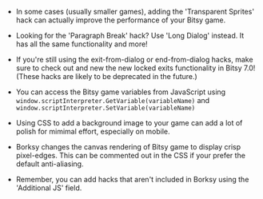 * In some cases (usually smaller games), adding the 'Transparent Sprites' hack can actually improve the performance of your Bitsy game.

* Looking for the 'Paragraph Break' hack? Use 'Long Dialog' instead. It has all the same functionality and more!

* If you're still using the exit-from-dialog or end-from-dialog hacks, make sure to check out and new the new locked exits functionality in Bitsy 7.0! (These hacks are likely to be deprecated in the future.)

* You can access the Bitsy game variables from JavaScript using `window.scriptInterpreter.GetVariable(variableName)` and `window.scriptInterpreter.SetVariable(variableName)`

* Using CSS to add a background image to your game can add a lot of polish for mimimal effort, especially on mobile.

* Borksy changes the canvas rendering of Bitsy game to display crisp pixel-edges. This can be commented out in the CSS if your prefer the default anti-aliasing.

* Remember, you can add hacks that aren't included in Borksy using the 'Additional JS' field.